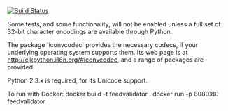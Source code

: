 [![Build Status](https://travis-ci.com/w3c/feedvalidator.svg)](https://travis-ci.com/w3c/feedvalidator)

Some tests, and some functionality, will not be enabled unless a full set
of 32-bit character encodings are available through Python.

The package 'iconvcodec' provides the necessary codecs, if your underlying
operating system supports them. Its web page is at
<http://cjkpython.i18n.org/#iconvcodec>, and a range of packages are
provided.

Python 2.3.x is required, for its Unicode support.

To run with Docker:
docker build -t feedvalidator .
docker run -p 8080:80 feedvalidator
